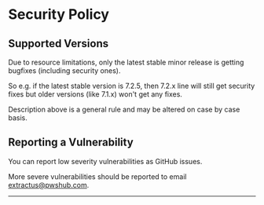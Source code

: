 # Security Policy

## Supported Versions

Due to resource limitations, only the latest stable minor release is getting bugfixes (including security ones).

So e.g. if the latest stable version is 7.2.5, then 7.2.x line will still get security fixes but older versions (like 7.1.x) won't get any fixes.

Description above is a general rule and may be altered on case by case basis.

## Reporting a Vulnerability

You can report low severity vulnerabilities as GitHub issues.

More severe vulnerabilities should be reported to email extractus@pwshub.com.

---
